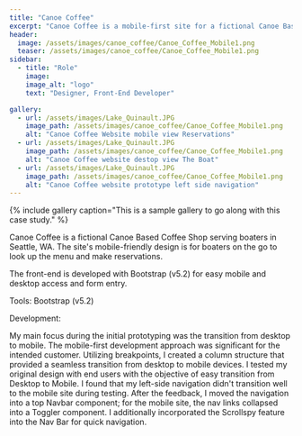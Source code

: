 ```yaml
---
title: "Canoe Coffee"
excerpt: "Canoe Coffee is a mobile-first site for a fictional Canoe Based Coffee Shop serving boaters in Seattle, WA."
header:
  image: /assets/images/canoe_coffee/Canoe_Coffee_Mobile1.png
  teaser: /assets/images/canoe_coffee/Canoe_Coffee_Mobile1.png
sidebar:
  - title: "Role"
    image: 
    image_alt: "logo"
    text: "Designer, Front-End Developer"

gallery:
  - url: /assets/images/Lake_Quinault.JPG
    image_path: /assets/images/canoe_coffee/Canoe_Coffee_Mobile1.png
    alt: "Canoe Coffee Website mobile view Reservations"
  - url: /assets/images/Lake_Quinault.JPG
    image_path: /assets/images/canoe_coffee/Canoe_Coffee_Mobile1.png
    alt: "Canoe Coffee website destop view The Boat"
  - url: /assets/images/Lake_Quinault.JPG
    image_path: /assets/images/canoe_coffee/Canoe_Coffee_Mobile1.png
    alt: "Canoe Coffee website prototype left side navigation"
---
```



{% include gallery caption="This is a sample gallery to go along with this case study." %}

Canoe Coffee is a fictional Canoe Based Coffee Shop serving boaters in Seattle, WA. The site's mobile-friendly design is for boaters on the go to look up the menu and make reservations.

The front-end is developed with Bootstrap (v5.2) for easy mobile and desktop access and form entry. 

Tools:
    Bootstrap (v5.2)

Development:

My main focus during the initial prototyping was the transition from desktop to mobile. The mobile-first development approach was significant for the intended customer. Utilizing breakpoints, I created a column structure that provided a seamless transition from desktop to mobile devices. I tested my original design with end users with the objective of easy transition from Desktop to Mobile. I found that my left-side navigation didn't transition well to the mobile site during testing. After the feedback, I moved the navigation into a top Navbar component; for the mobile site, the nav links collapsed into a Toggler component. I additionally incorporated the Scrollspy feature into the Nav Bar for quick navigation. 

